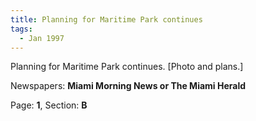 ```yaml
---  
title: Planning for Maritime Park continues  
tags:  
  - Jan 1997  
---  
```

  
Planning for Maritime Park continues. [Photo and plans.]  
  
Newspapers: **Miami Morning News or The Miami Herald**  
  
Page: **1**, Section: **B** 
